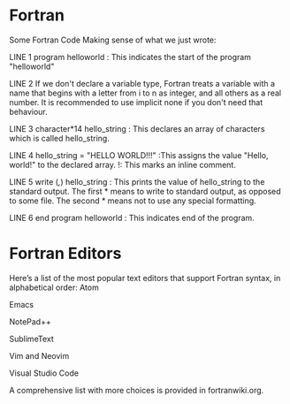 # Fortran
Some Fortran Code
Making sense of what we just wrote:

LINE 1 program helloworld : This indicates the start of the program "helloworld" 

LINE 2 If we don't declare a variable type, Fortran treats a variable with a name that begins with a letter from i to n as integer, and all others as a real number. 
       It is recommended to use implicit none if you don't need that behaviour.

LINE 3 character*14 hello_string : This declares an array of characters which is called hello_string.

LINE 4 hello_string = "HELLO WORLD!!!" :This assigns the value "Hello, world!" to the declared array. !: This marks an inline comment.

LINE 5 write (*,*) hello_string : This prints the value of hello_string to the standard output. The first * means to write to standard output, as opposed to some file. The second * means not to use any special formatting.

LINE 6 end program helloworld : This indicates end of the program.

# Fortran Editors
Here’s a list of the most popular text editors that support Fortran syntax, in alphabetical order:
Atom

Emacs

NotePad++

SublimeText

Vim and Neovim

Visual Studio Code

A comprehensive list with more choices is provided in fortranwiki.org.
